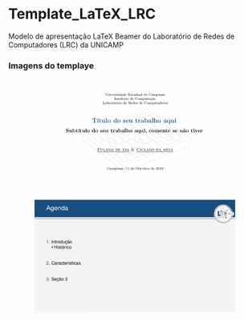 # Template_LaTeX_LRC
Modelo de apresentação LaTeX Beamer do Laboratório de Redes de Computadores (LRC) da UNICAMP

### Imagens do templaye ###

<p align="center">
	<img src="https://github.com/joahannes/Template_LaTeX_LRC/blob/master/images/template1.png" width="400"/>
</p>

<p align="center">
	<img src="https://github.com/joahannes/Template_LaTeX_LRC/blob/master/images/template2.png" width="400"/>
</p>
